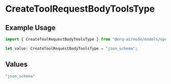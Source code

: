 # CreateToolRequestBodyToolsType

## Example Usage

```typescript
import { CreateToolRequestBodyToolsType } from "@orq-ai/node/models/operations";

let value: CreateToolRequestBodyToolsType = "json_schema";
```

## Values

```typescript
"json_schema"
```